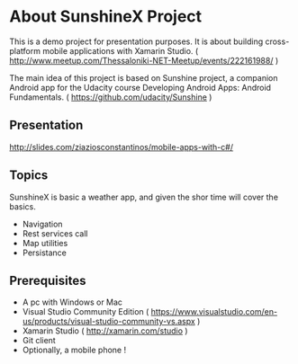 About SunshineX Project
===========================================
This is a demo project for presentation purposes.
It is about building cross-platform mobile applications with Xamarin Studio.
( http://www.meetup.com/Thessaloniki-NET-Meetup/events/222161988/ )

The main idea of this project is based on Sunshine project, 
a companion Android app for the Udacity course Developing Android Apps: Android Fundamentals.
( https://github.com/udacity/Sunshine )

Presentation
--------------------------------------------------
http://slides.com/ziaziosconstantinos/mobile-apps-with-c#/

Topics 
--------------------------------------------------
SunshineX is basic a weather app, and given the shor time will cover the basics.
- Navigation
- Rest services call 
- Map utilities
- Persistance 

Prerequisites
----------------------------------------------------
- A pc with Windows or Mac
- Visual Studio Community Edition ( https://www.visualstudio.com/en-us/products/visual-studio-community-vs.aspx )
- Xamarin Studio ( http://xamarin.com/studio ) 
- Git client
- Optionally, a mobile phone !
 




 
